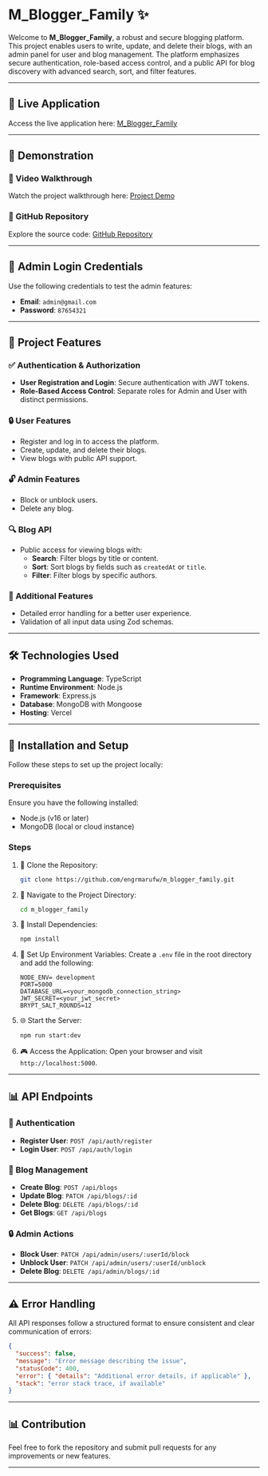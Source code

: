 # M_Blogger_Family ✨

Welcome to **M_Blogger_Family**, a robust and secure blogging platform. This project enables users to write, update, and delete their blogs, with an admin panel for user and blog management. The platform emphasizes secure authentication, role-based access control, and a public API for blog discovery with advanced search, sort, and filter features.

---

## 🔗 Live Application

Access the live application here: [M_Blogger_Family](https://m-blogger-family.vercel.app/)

---

## 🔄 Demonstration

### 🎥 Video Walkthrough

Watch the project walkthrough here: [Project Demo](https://youtu.be/f3P5WdyArig)

### 🔗 GitHub Repository

Explore the source code: [GitHub Repository](https://github.com/engrmarufw/m_blogger_family)

---

## 🔐 Admin Login Credentials

Use the following credentials to test the admin features:

- **Email**: `admin@gmail.com`
- **Password**: `87654321`

---

## 🔄 Project Features

### ✅ Authentication & Authorization

- **User Registration and Login**: Secure authentication with JWT tokens.
- **Role-Based Access Control**: Separate roles for Admin and User with distinct permissions.

### 🔒 User Features

- Register and log in to access the platform.
- Create, update, and delete their blogs.
- View blogs with public API support.

### 🔓 Admin Features

- Block or unblock users.
- Delete any blog.

### 🔍 Blog API

- Public access for viewing blogs with:
  - **Search**: Filter blogs by title or content.
  - **Sort**: Sort blogs by fields such as `createdAt` or `title`.
  - **Filter**: Filter blogs by specific authors.

### 🌟 Additional Features

- Detailed error handling for a better user experience.
- Validation of all input data using Zod schemas.

---

## 🛠️ Technologies Used

- **Programming Language**: TypeScript
- **Runtime Environment**: Node.js
- **Framework**: Express.js
- **Database**: MongoDB with Mongoose
- **Hosting**: Vercel

---

## 🔧 Installation and Setup

Follow these steps to set up the project locally:

### Prerequisites

Ensure you have the following installed:

- Node.js (v16 or later)
- MongoDB (local or cloud instance)

### Steps

1. 🔄 Clone the Repository:

   ```bash
   git clone https://github.com/engrmarufw/m_blogger_family.git
   ```

2. 📍 Navigate to the Project Directory:

   ```bash
   cd m_blogger_family
   ```

3. 🔄 Install Dependencies:

   ```bash
   npm install
   ```

4. 🔐 Set Up Environment Variables:
   Create a `.env` file in the root directory and add the following:

   ```env
   NODE_ENV= development
   PORT=5000
   DATABASE_URL=<your_mongodb_connection_string>
   JWT_SECRET=<your_jwt_secret>
   BRYPT_SALT_ROUNDS=12
   ```

5. 🌐 Start the Server:

   ```bash
   npm run start:dev
   ```

6. 🎮 Access the Application:
   Open your browser and visit `http://localhost:5000`.

---

## 📊 API Endpoints

### 🔐 Authentication

- **Register User**: `POST /api/auth/register`
- **Login User**: `POST /api/auth/login`

### 📂 Blog Management

- **Create Blog**: `POST /api/blogs`
- **Update Blog**: `PATCH /api/blogs/:id`
- **Delete Blog**: `DELETE /api/blogs/:id`
- **Get Blogs**: `GET /api/blogs`

### 🔒 Admin Actions

- **Block User**: `PATCH /api/admin/users/:userId/block`
- **Unblock User**: `PATCH /api/admin/users/:userId/unblock`
- **Delete Blog**: `DELETE /api/admin/blogs/:id`

---

## ⚠️ Error Handling

All API responses follow a structured format to ensure consistent and clear communication of errors:

```json
{
  "success": false,
  "message": "Error message describing the issue",
  "statusCode": 400,
  "error": { "details": "Additional error details, if applicable" },
  "stack": "error stack trace, if available"
}
```

---

## 📊 Contribution

Feel free to fork the repository and submit pull requests for any improvements or new features.

---
